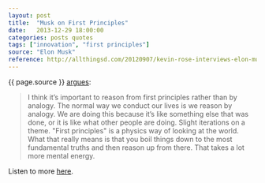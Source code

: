 ```yaml
---
layout: post
title:  "Musk on First Principles"
date:   2013-12-29 18:00:00
categories: posts quotes
tags: ["innovation", "first principles"]
source: "Elon Musk"
reference: http://allthingsd.com/20120907/kevin-rose-interviews-elon-musk/
---
```


{{ page.source }} [argues]({{page.reference}}):

> I think it’s important to reason from first principles rather than by analogy. The normal way we conduct our lives is we reason by analogy. We are doing this because it’s like something else that was done, or it is like what other people are doing. Slight iterations on a theme. "First principles" is a physics way of looking at the world. What that really means is that you boil things down to the most fundamental truths and then reason up from there. That takes a lot more mental energy.

Listen to more [here]({{page.reference}}).